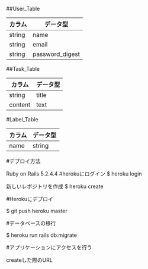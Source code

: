 
##User_Table

|  カラム  |  データ型 |
| ---- | ---- |
| string | name |
| string | email |
| string | password_digest |

##Task_Table

|  カラム  |  データ型 |
| ---- | ---- |
| string | title |
| content | text |

#Label_Table

|  カラム  |  データ型 |
| ---- | ---- |
| name | string |

#デプロイ方法

Ruby on Rails 5.2.4.4
#herokuにログイン
$ heroku login

新しいレポジトリを作成
$ heroku create

#Herokuにデプロイ

$ git push heroku master

#データベースの移行

$ heroku run rails db:migrate

#アプリケーションにアクセスを行う

createした際のURL
